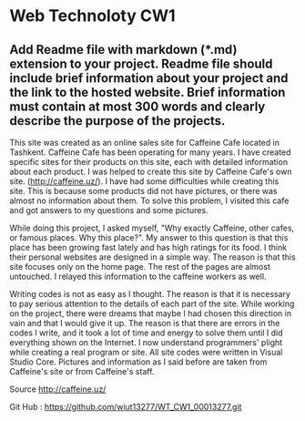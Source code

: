# Web Technoloty CW1 

## Add Readme file with markdown (*.md) extension to your project. Readme file should include brief information about your project and the link to the hosted website. Brief information must contain at most 300 words and clearly describe the purpose of the projects. 

This site was created as an online sales site for Caffeine Cafe located in Tashkent. Caffeine Cafe has been operating for many years. I have created specific sites for their products on this site, each with detailed information about each product. I was helped to create this site by Caffeine Cafe's own site. (http://caffeine.uz/). I have had some difficulties while creating this site. This is because some products did not have pictures, or there was almost no information about them. To solve this problem, I visited this cafe and got answers to my questions and some pictures.

While doing this project, I asked myself, "Why exactly Caffeine, other cafes, or famous places. Why this place?". My answer to this question is that this place has been growing fast lately and has high ratings for its food. I think their personal websites are designed in a simple way. The reason is that this site focuses only on the home page. The rest of the pages are almost untouched. I relayed this information to the caffeine workers as well.

Writing codes is not as easy as I thought. The reason is that it is necessary to pay serious attention to the details of each part of the site. While working on the project, there were dreams that maybe I had chosen this direction in vain and that I would give it up. The reason is that there are errors in the codes I write, and it took a lot of time and energy to solve them until I did everything shown on the Internet. I now understand programmers' plight while creating a real program or site. All site codes were written in Visual Studio Core. Pictures and information as I said before are taken from Caffeine's site or from Caffeine's staff.

Source http://caffeine.uz/ 

Git Hub : https://github.com/wiut13277/WT_CW1_00013277.git 

